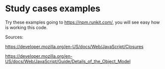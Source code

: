 # Study cases examples

Try these examples going to https://npm.runkit.com/, you will see easy how is working this code.

Sources:

https://developer.mozilla.org/en-US/docs/Web/JavaScript/Closures

https://developer.mozilla.org/en-US/docs/Web/JavaScript/Guide/Details_of_the_Object_Model